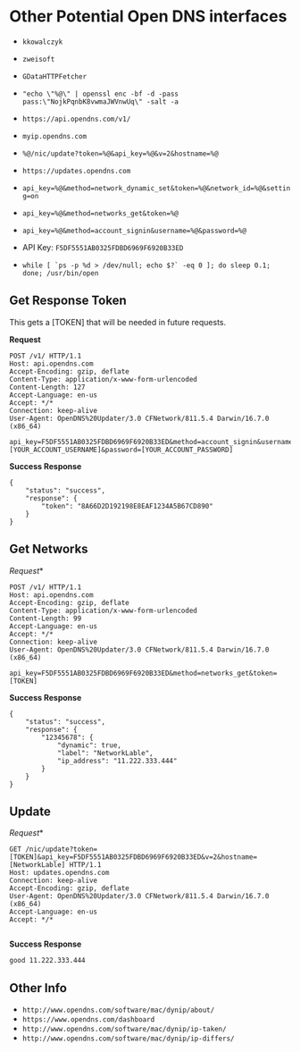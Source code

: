 # Other Potential Open DNS interfaces

* `kkowalczyk`
* `zweisoft`
* `GDataHTTPFetcher`

* `"echo \"%@\" | openssl enc -bf -d -pass pass:\"NojkPqnbK8vwmaJWVnwUq\" -salt -a`
* `https://api.opendns.com/v1/`
* `myip.opendns.com`
* `%@/nic/update?token=%@&api_key=%@&v=2&hostname=%@`
* `https://updates.opendns.com`
* `api_key=%@&method=network_dynamic_set&token=%@&network_id=%@&setting=on`
* `api_key=%@&method=networks_get&token=%@`
* `api_key=%@&method=account_signin&username=%@&password=%@`
* API Key: `F5DF5551AB0325FDBD6969F6920B33ED`

* ```while [ `ps -p %d > /dev/null; echo $?` -eq 0 ]; do sleep 0.1; done; /usr/bin/open ```



## Get Response Token

This gets a [TOKEN] that will be needed in future requests.


**Request**

```
POST /v1/ HTTP/1.1
Host: api.opendns.com
Accept-Encoding: gzip, deflate
Content-Type: application/x-www-form-urlencoded
Content-Length: 127
Accept-Language: en-us
Accept: */*
Connection: keep-alive
User-Agent: OpenDNS%20Updater/3.0 CFNetwork/811.5.4 Darwin/16.7.0 (x86_64)

api_key=F5DF5551AB0325FDBD6969F6920B33ED&method=account_signin&username=[YOUR_ACCOUNT_USERNAME]&password=[YOUR_ACCOUNT_PASSWORD]
```

**Success Response**

```
{
	"status": "success",
	"response": {
		"token": "8A66D2D192198E8EAF1234A5B67CD890"
	}
}
```

## Get Networks

*Request**

```
POST /v1/ HTTP/1.1
Host: api.opendns.com
Accept-Encoding: gzip, deflate
Content-Type: application/x-www-form-urlencoded
Content-Length: 99
Accept-Language: en-us
Accept: */*
Connection: keep-alive
User-Agent: OpenDNS%20Updater/3.0 CFNetwork/811.5.4 Darwin/16.7.0 (x86_64)

api_key=F5DF5551AB0325FDBD6969F6920B33ED&method=networks_get&token=[TOKEN]

```

**Success Response**

```
{
	"status": "success",
	"response": {
		"12345678": {
			"dynamic": true,
			"label": "NetworkLable",
			"ip_address": "11.222.333.444"
		}
	}
}

```


## Update


*Request**

```
GET /nic/update?token=[TOKEN]&api_key=F5DF5551AB0325FDBD6969F6920B33ED&v=2&hostname=[NetworkLable] HTTP/1.1
Host: updates.opendns.com
Connection: keep-alive
Accept-Encoding: gzip, deflate
User-Agent: OpenDNS%20Updater/3.0 CFNetwork/811.5.4 Darwin/16.7.0 (x86_64)
Accept-Language: en-us
Accept: */*


```

**Success Response**

```
good 11.222.333.444
```



## Other Info

* `http://www.opendns.com/software/mac/dynip/about/`
* `https://www.opendns.com/dashboard`
* `http://www.opendns.com/software/mac/dynip/ip-taken/`
* `http://www.opendns.com/software/mac/dynip/ip-differs/`



